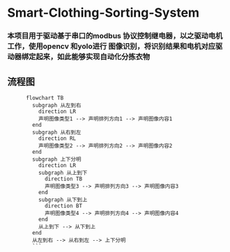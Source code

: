 # Smart-Clothing-Sorting-System

### 本项目用于驱动基于串口的modbus 协议控制继电器，以之驱动电机工作，使用opencv 和yolo进行 图像识别，将识别结果和电机对应驱动器绑定起来，如此能够实现自动化分拣衣物

## 流程图


```mermaid
      flowchart TB
        subgraph 从左到右
          direction LR
          声明图像类型1 --> 声明排列方向1 --> 声明图像内容1
        end
        subgraph 从右到左
          direction RL
          声明图像类型2 --> 声明排列方向2 --> 声明图像内容2
        end
        subgraph 上下分明
          direction LR
          subgraph 从上到下
            direction TB
            声明图像类型3 --> 声明排列方向3 --> 声明图像内容3
          end
          subgraph 从下到上
            direction BT
            声明图像类型4 --> 声明排列方向4 --> 声明图像内容4
          end
          从上到下 --> 从下到上
        end
        从左到右 --> 从右到左 --> 上下分明
        ```
